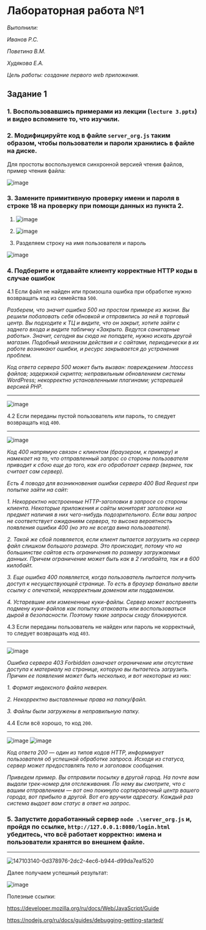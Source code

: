 # Лабораторная работа №1
*Выполнили:*

*Иванов Р.С.*

*Поветина В.М.*

*Худякова Е.А.*

 *Цель работы: создание первого web приложения.*

## Задание 1

### 1. Воспользовавшись примерами из лекции (``lecture 3.pptx``) и видео вспомните то, что изучили.
### 2. Модифицируйте код в файле ``server_org.js`` таким образом, чтобы пользователи и пароли хранились в файле на диске.

Для простоты воспользуемся синхронной версией чтения файлов, пример чтения файла:

![image](https://user-images.githubusercontent.com/87654857/149487693-5690b517-73dd-4b0b-be55-6bcfc1dccaab.png)


### 3. Замените примитивную проверку имени и пароля в строке 18 на проверку при помощи данных из пункта 2. 



1) ![image](https://user-images.githubusercontent.com/96451409/147102286-89e590a6-499f-4e01-bb58-3103205e7200.png)

2) ![image](https://user-images.githubusercontent.com/96451409/147102340-746cca7a-5ff1-44ac-af7a-cfff3b3b7ed1.png)

3) Разделяем строку на имя пользователя и пароль 

![image](https://user-images.githubusercontent.com/96451409/147102382-d9e7353f-40b4-4a21-8e89-38d414c45bb8.png)

### 4. Подберите и отдавайте клиенту корректные HTTP коды в случае ошибок  

4.1 Если файл не найден или произошла ошибка при обработке нужно возвращать код из семейства ``500``.  

*Разберем, что значит ошибка 500 на простом примере из жизни. Вы решили побаловать себя обновкой и отправились за ней в торговый центр. Вы подходите к ТЦ и видите, что он закрыт, хотите зайти с заднего входа и видите табличку «Закрыто. Ведутся санитарные работы». Значит, сегодня вы сюда не попадете, нужно искать другой магазин. Подобный механизм действия и с сайтами, периодически в их работе возникают ошибки, и ресурс закрывается до устранения проблем.*

*Код ответа сервера 500 может быть вызван: повреждением .htaccess файлов; задержкой скрипта; неправильным обновлением системы WordPress; некорректно установленными плагинами; устаревшей версией PHP.*
***
![image](https://user-images.githubusercontent.com/96451409/147102758-02817211-a49d-4c1d-852e-a8e1a2fbf770.png)


4.2 Если переданы пустой пользователь или пароль, то следует возвращать код ``400``.  
***
![image](https://user-images.githubusercontent.com/96451409/147102877-fdb7f2e3-f318-4eee-925e-daf0568a1259.png)

*Код 400 напрямую связан с клиентом (браузером, к примеру) и намекает на то, что отправленный запрос со стороны пользователя приводит к сбою еще до того, как его обработает сервер (вернее, так считает сам сервер).*

*Есть 4 повода для возникновения ошибки сервера 400 Bad Request при попытке зайти на сайт:*

*1. Некорректно настроенные HTTP-заголовки в запросе со стороны клиента. Некоторые приложения и сайты мониторят заголовки на предмет наличия в них чего-нибудь подозрительного. Если ваш запрос не соответствует ожиданиям сервера, то высока вероятность появления ошибки 400 (но это не всегда вина пользователя).*

*2. Такой же сбой появляется, если клиент пытается загрузить на сервер файл слишком большого размера. Это происходит, потому что на большинстве сайтов есть ограничения по размеру загружаемых данных. Причем ограничение может быть как в 2 гигабайта, так и в 600 килобайт.*

*3. Еще ошибка 400 появляется, когда пользователь пытается получить доступ к несуществующей странице. То есть в браузер банально ввели ссылку с опечаткой, некорректным доменом или поддоменом.*

*4. Устаревшие или измененные куки-файлы. Сервер может воспринять подмену куки-файлов как попытку атаковать или воспользоваться дырой в безопасности. Поэтому такие запросы сходу блокируются.*


4.3 Если переданы пользователь не найден или пароль не корректный, то следует возвращать код ``403``.  
***
![image](https://user-images.githubusercontent.com/96451409/147102914-6ad52db3-778f-47ea-b8b4-2445656f581c.png)

*Ошибка сервера 403 Forbidden означает ограничение или отсутствие доступа к материалу на странице, которую вы пытаетесь загрузить. Причин ее появления может быть несколько, и вот некоторые из них:*

*1. Формат индексного файла неверен.*

*2. Некорректно выставленные права на папку/файл.*

*3. Файлы были загружены в неправильную папку.*

4.4 Если всё хорошо, то код ``200``.
***

![image](https://user-images.githubusercontent.com/96451409/147102986-5abbfc5a-3dad-4bde-b6ad-8714e35d5dc9.png)
![image](https://user-images.githubusercontent.com/96451409/147102931-cd574443-143e-46eb-b3d5-7825ade121ee.png)

*Код ответа 200 — один из типов кодов HTTP, информирует пользователя об успешной обработке запроса. Исходя из статуса, сервер может предоставлять тело и заголовок сообщения.*

*Приведем пример. Вы отправили посылку в другой город. На почте вам выдали трек-номер для отслеживания. По нему вы смотрите, что с вашим отправлением — вот оно покинуло сортировочный центр вашего города, вот прибыло в другой. Вот его вручили адресату. Каждый раз система выдает вам статус в ответ на запрос.*

### 5. Запустите доработанный сервер ``node .\server_org.js`` и, пройдя по ссылке, ``http://127.0.0.1:8080/login.html`` убедитесь, что всё работает корректно: имена и пользователи хранятся во внешнем файле.
***

![147103140-0d378976-2dc2-4ec6-b944-d99da7ea1520](https://user-images.githubusercontent.com/87654857/149475412-89ba6db0-8a97-4e40-874a-103bdfbdc346.png)


Далее получаем успешный результат:

![image](https://user-images.githubusercontent.com/96451409/147103216-2e929185-6267-4b84-829e-d0e6d0696019.png)


Полезные ссылки:

https://developer.mozilla.org/ru/docs/Web/JavaScript/Guide

https://nodejs.org/ru/docs/guides/debugging-getting-started/
